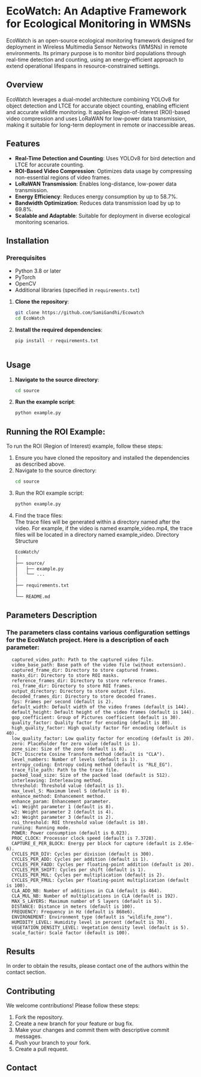 # EcoWatch: An Adaptive Framework for Ecological Monitoring in WMSNs

EcoWatch is an open-source ecological monitoring framework designed for deployment in Wireless Multimedia Sensor Networks (WMSNs) in remote environments. Its primary purpose is to monitor bird populations through real-time detection and counting, using an energy-efficient approach to extend operational lifespans in resource-constrained settings.

## Overview

EcoWatch leverages a dual-model architecture combining YOLOv8 for object detection and LTCE for accurate object counting, enabling efficient and accurate wildlife monitoring. It applies Region-of-Interest (ROI)-based video compression and uses LoRaWAN for low-power data transmission, making it suitable for long-term deployment in remote or inaccessible areas.

## Features

- **Real-Time Detection and Counting**: Uses YOLOv8 for bird detection and LTCE for accurate counting.
- **ROI-Based Video Compression**: Optimizes data usage by compressing non-essential regions of video frames.
- **LoRaWAN Transmission**: Enables long-distance, low-power data transmission.
- **Energy Efficiency**: Reduces energy consumption by up to 58.7%.
- **Bandwidth Optimization**: Reduces data transmission load by up to 69.8%.
- **Scalable and Adaptable**: Suitable for deployment in diverse ecological monitoring scenarios.

## Installation

### Prerequisites

- Python 3.8 or later
- PyTorch
- OpenCV
- Additional libraries (specified in `requirements.txt`)


1. **Clone the repository**:
   ```bash
   git clone https://github.com/SamiGandhi/Ecowatch
   cd EcoWatch
   
2. **Install the required dependencies**:
    ```bash
    pip install -r requirements.txt
  
## Usage

1. **Navigate to the source directory**:
   ```bash
   cd source

2. **Run the example script**:
   ```bash
   python example.py

## Running the ROI Example:
To run the ROI (Region of Interest) example, follow these steps:
1. Ensure you have cloned the repository and installed the dependencies as described above.
2. Navigate to the source directory:
   ```bash
   cd source

3. Run the ROI example script:
      ```bash
      python example.py
4. Find the trace files:   
      The trace files will be generated within a directory named after the video.
      For example, if the video is named example_video.mp4, the trace files will be located in a directory named example_video.
      Directory Structure
      ```bash
      EcoWatch/
      │
      ├── source/
      │   ├── example.py
      │   └── ...
      │
      ├── requirements.txt
      │
      └── README.md

## Parameters Description
### The parameters class contains various configuration settings for the EcoWatch project. Here is a description of each parameter:
      
      captured_video_path: Path to the captured video file.
      video_base_path: Base path of the video file (without extension).
      captured_frame_dir: Directory to store captured frames.
      masks_dir: Directory to store ROI masks.
      reference_frames_dir: Directory to store reference frames.
      roi_frame_dir: Directory to store ROI frames.
      output_directory: Directory to store output files.
      decoded_frames_dir: Directory to store decoded frames.
      fps: Frames per second (default is 2).
      default_width: Default width of the video frames (default is 144).
      default_height: Default height of the video frames (default is 144).
      gop_coefficient: Group of Pictures coefficient (default is 30).
      quality_factor: Quality factor for encoding (default is 80).
      high_quality_factor: High quality factor for encoding (default is 40).
      low_quality_factor: Low quality factor for encoding (default is 20).
      zero: Placeholder for zero value (default is 1).
      zone_size: Size of the zone (default is 8).
      DCT: Discrete Cosine Transform method (default is "CLA").
      level_numbers: Number of levels (default is 1).
      entropy_coding: Entropy coding method (default is "RLE_EG").
      trace_file_path: Path to the trace file.
      packed_load_size: Size of the packed load (default is 512).
      interleaving: Interleaving method.
      threshold: Threshold value (default is 1).
      max_level_S: Maximum level S (default is 0).
      enhance_method: Enhancement method.
      enhance_param: Enhancement parameter.
      w1: Weight parameter 1 (default is 8).
      w2: Weight parameter 2 (default is 4).
      w3: Weight parameter 3 (default is 2).
      roi_threshold: ROI threshold value (default is 10).
      running: Running mode.
      POWER: Power consumption (default is 0.023).
      PROC_CLOCK: Processor clock speed (default is 7.3728).
      CAPTURE_E_PER_BLOCK: Energy per block for capture (default is 2.65e-6).
      CYCLES_PER_DIV: Cycles per division (default is 300).
      CYCLES_PER_ADD: Cycles per addition (default is 1).
      CYCLES_PER_FADD: Cycles per floating-point addition (default is 20).
      CYCLES_PER_SHIFT: Cycles per shift (default is 1).
      CYCLES_PER_MUL: Cycles per multiplication (default is 2).
      CYCLES_PER_FMUL: Cycles per floating-point multiplication (default is 100).
      CLA_ADD_NB: Number of additions in CLA (default is 464).
      CLA_MUL_NB: Number of multiplications in CLA (default is 192).
      MAX_S_LAYERS: Maximum number of S layers (default is 5).
      DISTANCE: Distance in meters (default is 100).
      FREQUENCY: Frequency in Hz (default is 868e6).
      ENVIRONEMENT: Environment type (default is "wildlife_zone").
      HUMIDITY_LEVEL: Humidity level in percent (default is 70).
      VEGETATION_DENSITY_LEVEL: Vegetation density level (default is 5).
      scale_factor: Scale factor (default is 100).

      
## Results
In order to obtain the results, please contact one of the authors within the contact section.


## Contributing
We welcome contributions! Please follow these steps:

1. Fork the repository.
2. Create a new branch for your feature or bug fix.
3. Make your changes and commit them with descriptive commit messages.
4. Push your branch to your fork.
5. Create a pull request.


## Contact
